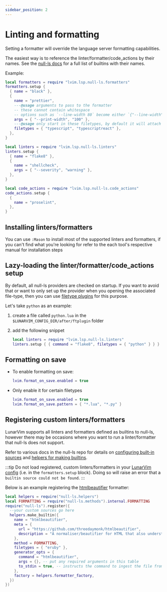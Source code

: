 ```yaml
---
sidebar_position: 2
---
```


# Linting and formatting

Setting a formatter will override the language server formatting capabilities.

The easiest way is to reference the linter/formatter/code_actions by their names. See the [null-ls
docs](https://github.com/jose-elias-alvarez/null-ls.nvim/blob/main/doc/BUILTINS.md) for a full list
of builtins with their names.

Example:

```lua
local formatters = require "lvim.lsp.null-ls.formatters"
formatters.setup {
  { name = "black" },
  {
    name = "prettier",
    ---@usage arguments to pass to the formatter
    -- these cannot contain whitespace
    -- options such as `--line-width 80` become either `{"--line-width", "80"}` or `{"--line-width=80"}`
    args = { "--print-width", "100" },
    ---@usage only start in these filetypes, by default it will attach to all filetypes it supports
    filetypes = { "typescript", "typescriptreact" },
  },
}

local linters = require "lvim.lsp.null-ls.linters"
linters.setup {
  { name = "flake8" },
  {
    name = "shellcheck",
    args = { "--severity", "warning" },
  },
}

local code_actions = require "lvim.lsp.null-ls.code_actions"
code_actions.setup {
  {
    name = "proselint",
  },
}
```

## Installing linters/formatters

You can use `:Mason` to install most of the supported linters and formatters, if you can't find what
you're looking for refer to the each tool's respective manual for installation steps

## Lazy-loading the linter/formatter/code_actions setup

By default, all null-ls providers are checked on startup. If you want to avoid that or want to only set up the provider when you opening the associated file-type,
then you can use [filetype plugins](configuration/ftplugin.md) for this purpose.

Let's take `python` as an example:

1. create a file called `python.lua` in the `$LUNARVIM_CONFIG_DIR/after/ftplugin` folder

2. add the following snippet
   ```lua
   local linters = require "lvim.lsp.null-ls.linters"
   linters.setup { { command = "flake8", filetypes = { "python" } } }
   ```

## Formatting on save

- To enable formatting on save:

  ```lua
  lvim.format_on_save.enabled = true
  ```

- Only enable it for certain filetypes

  ```lua
  lvim.format_on_save.enabled = true
  lvim.format_on_save.pattern = { "*.lua", "*.py" }
  ```
  
## Registering custom linters/formatters

LunarVim supports all linters and formatters defined as builtins to null-ls, however there may be occasions where you want to run a linter/formatter that null-ls does not support.

Refer to various docs in the null-ls repo for details on [configuring built-in sources](https://github.com/jose-elias-alvarez/null-ls.nvim/blob/main/doc/BUILTIN_CONFIG.md) and [helpers for making builtins](https://github.com/jose-elias-alvarez/null-ls.nvim/blob/main/doc/HELPERS.md#make_builtin).

:::tip
Do not load registered, custom linters/formatters in your [LunarVim config](https://www.lunarvim.org/docs/languages#lintingformatting) (i.e. in the `formatters.setup` block). Doing so will raise an error that a `builtin source could not be found`.
:::

Below is an example registering the [htmlbeautifier](https://github.com/threedaymonk/htmlbeautifier) formatter:

```lua
local helpers = require("null-ls.helpers")
local FORMATTING = require("null-ls.methods").internal.FORMATTING
require("null-ls").register({
  --your custom sources go here
  helpers.make_builtin({
    name = "htmlbeautifier",
    meta = {
      url = "https://github.com/threedaymonk/htmlbeautifier",
      description = "A normaliser/beautifier for HTML that also understands embedded Ruby. Ideal for tidying up Rails templates."
    },
    method = FORMATTING,
    filetypes = { "eruby" },
    generator_opts = {
      command = "htmlbeautifier",
      args = {}, -- put any required arguments in this table
      to_stdin = true, -- instructs the command to ingest the file from STDIN (i.e. run the currently open buffer through the linter/formatter)
    },
    factory = helpers.formatter_factory,
  })
})
```
